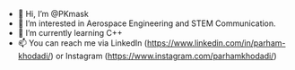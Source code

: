 - 👋 Hi, I’m @PKmask
- 👀 I’m interested in Aerospace Engineering and STEM Communication.
- 🌱 I’m currently learning C++
- 📫 You can reach me via LinkedIn (https://www.linkedin.com/in/parham-khodadi/) or Instagram (https://www.instagram.com/parhamkhodadi/)

<!---
PKmask/PKmask is a ✨ special ✨ repository because its `README.md` (this file) appears on your GitHub profile.
You can click the Preview link to take a look at your changes.
--->
